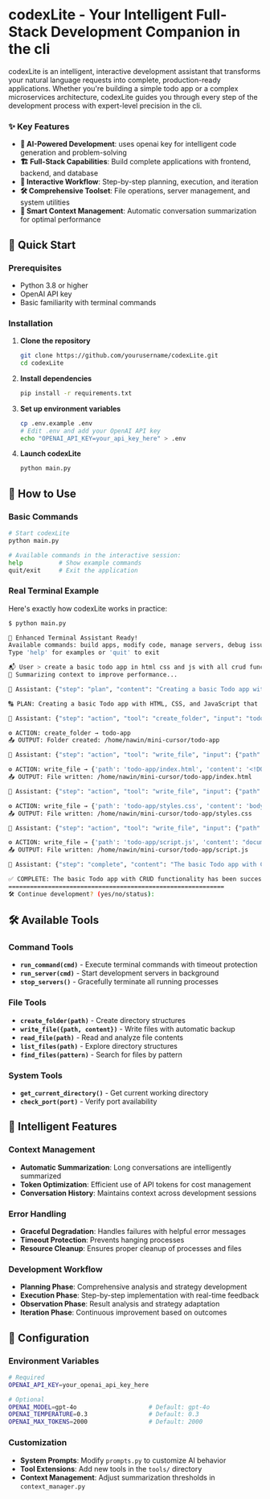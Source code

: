 # codexLite - Your Intelligent Full-Stack Development Companion in the cli

codexLite is an intelligent, interactive development assistant that transforms your natural language requests into complete, production-ready applications. Whether you're building a simple todo app or a complex microservices architecture, codexLite guides you through every step of the development process with expert-level precision in the cli.

### ✨ Key Features

- **🤖 AI-Powered Development**: uses openai key for intelligent code generation and problem-solving
- **🏗️ Full-Stack Capabilities**: Build complete applications with frontend, backend, and database
- **🔄 Interactive Workflow**: Step-by-step planning, execution, and iteration
- **🛠️ Comprehensive Toolset**: File operations, server management, and system utilities
- **🧠 Smart Context Management**: Automatic conversation summarization for optimal performance


## 🚀 Quick Start

### Prerequisites
- Python 3.8 or higher
- OpenAI API key
- Basic familiarity with terminal commands

### Installation

1. **Clone the repository**
   ```bash
   git clone https://github.com/yourusername/codexLite.git
   cd codexLite
   ```

2. **Install dependencies**
   ```bash
   pip install -r requirements.txt
   ```

3. **Set up environment variables**
   ```bash
   cp .env.example .env
   # Edit .env and add your OpenAI API key
   echo "OPENAI_API_KEY=your_api_key_here" > .env
   ```

4. **Launch codexLite**
   ```bash
   python main.py
   ```

## 💬 How to Use

### Basic Commands

```bash
# Start codexLite
python main.py

# Available commands in the interactive session:
help          # Show example commands
quit/exit     # Exit the application
```

### Real Terminal Example

Here's exactly how codexLite works in practice:

```bash
$ python main.py

🚀 Enhanced Terminal Assistant Ready!
Available commands: build apps, modify code, manage servers, debug issues
Type 'help' for examples or 'quit' to exit

📬 User > create a basic todo app in html css and js with all crud functionality , make the ui beautiful
🔄 Summarizing context to improve performance...

🤖 Assistant: {"step": "plan", "content": "Creating a basic Todo app with HTML, CSS, and JavaScript that includes all CRUD (Create, Read, Update, Delete) functionalities. The UI will be designed to be visually appealing with modern styling techniques."}

🔠 PLAN: Creating a basic Todo app with HTML, CSS, and JavaScript that includes all CRUD (Create, Read, Update, Delete) functionalities. The UI will be designed to be visually appealing with modern styling techniques.

🤖 Assistant: {"step": "action", "tool": "create_folder", "input": "todo-app"}

⚙️ ACTION: create_folder → todo-app
📤 OUTPUT: Folder created: /home/nawin/mini-cursor/todo-app

🤖 Assistant: {"step": "action", "tool": "write_file", "input": {"path": "todo-app/index.html", "content": "<!DOCTYPE html>\n<html lang=\"en\">\n<head>\n    <meta charset=\"UTF-8\">\n    <meta name=\"viewport\" content=\"width=device-width, initial-scale=1.0\">\n    <title>Todo App</title>\n    <link rel=\"stylesheet\" href=\"styles.css\">\n</head>\n<body>\n    <div class=\"app-container\">\n        <h1>Todo List</h1>\n        <div class=\"input-container\">\n            <input type=\"text\" id=\"todo-input\" placeholder=\"Add a new task...\">\n            <button id=\"add-btn\">Add</button>\n        </div>\n        <ul id=\"todo-list\"></ul>\n    </div>\n    <script src=\"script.js\"></script>\n</body>\n</html>"}}

⚙️ ACTION: write_file → {'path': 'todo-app/index.html', 'content': '<!DOCTYPE html>\n<html lang="en">\n<head>\n    <meta charset="UTF-8">\n    <meta name="viewport" content="width=device-width, initial-scale=1.0">\n    <title>Todo App</title>\n    <link rel="stylesheet" href="styles.css">\n</head>\n<body>\n    <div class="app-container">\n        <h1>Todo List</h1>\n        <div class="input-container">\n            <input type="text" id="todo-input" placeholder="Add a new task...">\n            <button id="add-btn">Add</button>\n        </div>\n        <ul id="todo-list"></ul>\n    </div>\n    <script src="script.js"></script>\n</body>\n</html>'}
📤 OUTPUT: File written: /home/nawin/mini-cursor/todo-app/index.html

🤖 Assistant: {"step": "action", "tool": "write_file", "input": {"path": "todo-app/styles.css", "content": "body {\n    font-family: Arial, sans-serif;\n    background-color: #f4f4f9;\n    display: flex;\n    justify-content: center;\n    align-items: center;\n    height: 100vh;\n    margin: 0;\n}\n\n.app-container {\n    background-color: #fff;\n    padding: 20px;\n    border-radius: 8px;\n    box-shadow: 0 4px 8px rgba(0, 0, 0, 0.1);\n    width: 300px;\n}\n\nh1 {\n    text-align: center;\n    color: #333;\n}\n\n.input-container {\n    display: flex;\n    margin-bottom: 20px;\n}\n\n#todo-input {\n    flex: 1;\n    padding: 10px;\n    border: 1px solid #ddd;\n    border-radius: 4px 0 0 4px;\n    outline: none;\n}\n\n#add-btn {\n    padding: 10px;\n    border: none;\n    background-color: #007bff;\n    color: white;\n    border-radius: 0 4px 4px 0;\n    cursor: pointer;\n}\n\n#add-btn:hover {\n    background-color: #0056b3;\n}\n\n#todo-list {\n    list-style-type: none;\n    padding: 0;\n}\n\n#todo-list li {\n    background-color: #f9f9f9;\n    padding: 10px;\n    margin-bottom: 10px;\n    border-radius: 4px;\n    display: flex;\n    justify-content: space-between;\n    align-items: center;\n}\n\n.todo-text {\n    flex: 1;\n}\n\n.todo-actions {\n    display: flex;\n    gap: 5px;\n}\n\n.todo-actions button {\n    border: none;\n    background-color: transparent;\n    cursor: pointer;\n    color: #007bff;\n}\n\n.todo-actions button:hover {\n    color: #0056b3;\n}"}}

⚙️ ACTION: write_file → {'path': 'todo-app/styles.css', 'content': 'body {\n    font-family: Arial, sans-serif;\n    background-color: #f4f4f9;\n    display: flex;\n    justify-content: center;\n    align-items: center;\n    height: 100vh;\n    margin: 0;\n}\n\n.app-container {\n    background-color: #fff;\n    padding: 20px;\n    border-radius: 8px;\n    box-shadow: 0 4px 8px rgba(0, 0, 0, 0.1);\n    width: 300px;\n}\n\nh1 {\n    text-align: center;\n    color: #333;\n}\n\n.input-container {\n    display: flex;\n    margin-bottom: 20px;\n}\n\n#todo-input {\n    flex: 1;\n    padding: 10px;\n    border: 1px solid #ddd;\n    border-radius: 4px 0 0 4px;\n    outline: none;\n}\n\n#add-btn {\n    padding: 10px;\n    border: none;\n    background-color: #007bff;\n    color: white;\n    border-radius: 0 4px 4px 0;\n    cursor: pointer;\n}\n\n#add-btn:hover {\n    background-color: #0056b3;\n}\n\n#todo-list {\n    list-style-type: none;\n    padding: 0;\n}\n\n#todo-list li {\n    background-color: #f9f9f9;\n    padding: 10px;\n    margin-bottom: 10px;\n    border-radius: 4px;\n    display: flex;\n    justify-content: space-between;\n    align-items: center;\n}\n\n.todo-text {\n    flex: 1;\n}\n\n.todo-actions {\n    display: flex;\n    gap: 5px;\n}\n\n.todo-actions button {\n    border: none;\n    background-color: transparent;\n    cursor: pointer;\n    color: #007bff;\n}\n\n.todo-actions button:hover {\n    color: #0056b3;\n}'}
📤 OUTPUT: File written: /home/nawin/mini-cursor/todo-app/styles.css

🤖 Assistant: {"step": "action", "tool": "write_file", "input": {"path": "todo-app/script.js", "content": "document.addEventListener('DOMContentLoaded', () => {\n    const todoInput = document.getElementById('todo-input');\n    const addBtn = document.getElementById('add-btn');\n    const todoList = document.getElementById('todo-list');\n\n    addBtn.addEventListener('click', addTodo);\n\n    function addTodo() {\n        const todoText = todoInput.value.trim();\n        if (todoText === '') return;\n\n        const li = document.createElement('li');\n        const span = document.createElement('span');\n        span.className = 'todo-text';\n        span.textContent = todoText;\n\n        const actions = document.createElement('div');\n        actions.className = 'todo-actions';\n\n        const editBtn = document.createElement('button');\n        editBtn.textContent = 'Edit';\n        editBtn.addEventListener('click', () => editTodo(span));\n\n        const deleteBtn = document.createElement('button');\n        deleteBtn.textContent = 'Delete';\n        deleteBtn.addEventListener('click', () => deleteTodo(li));\n\n        actions.appendChild(editBtn);\n        actions.appendChild(deleteBtn);\n\n        li.appendChild(span);\n        li.appendChild(actions);\n        todoList.appendChild(li);\n\n        todoInput.value = '';\n    }\n\n    function editTodo(span) {\n        const newText = prompt('Edit your todo:', span.textContent);\n        if (newText !== null) {\n            span.textContent = newText.trim();\n        }\n    }\n\n    function deleteTodo(li) {\n        todoList.removeChild(li);\n    }\n});"}}

⚙️ ACTION: write_file → {'path': 'todo-app/script.js', 'content': "document.addEventListener('DOMContentLoaded', () => {\n    const todoInput = document.getElementById('todo-input');\n    const addBtn = document.getElementById('add-btn');\n    const todoList = document.getElementById('todo-list');\n\n    addBtn.addEventListener('click', addTodo);\n\n    function addTodo() {\n        const todoText = todoInput.value.trim();\n        if (todoText === '') return;\n\n        const li = document.createElement('li');\n        const span = document.createElement('span');\n        span.className = 'todo-text';\n        span.textContent = todoText;\n\n        const actions = document.createElement('div');\n        actions.className = 'todo-actions';\n\n        const editBtn = document.createElement('button');\n        editBtn.textContent = 'Edit';\n        editBtn.addEventListener('click', () => editTodo(span));\n\n        const deleteBtn = document.createElement('button');\n        deleteBtn.textContent = 'Delete';\n        deleteBtn.addEventListener('click', () => deleteTodo(li));\n\n        actions.appendChild(editBtn);\n        actions.appendChild(deleteBtn);\n\n        li.appendChild(span);\n        li.appendChild(actions);\n        todoList.appendChild(li);\n\n        todoInput.value = '';\n    }\n\n    function editTodo(span) {\n        const newText = prompt('Edit your todo:', span.textContent);\n        if (newText !== null) {\n            span.textContent = newText.trim();\n        }\n    }\n\n    function deleteTodo(li) {\n        todoList.removeChild(li);\n    }\n});"}
📤 OUTPUT: File written: /home/nawin/mini-cursor/todo-app/script.js

🤖 Assistant: {"step": "complete", "content": "The basic Todo app with CRUD functionality has been successfully created. The app includes a visually appealing UI with modern styling. You can open the `index.html` file in your browser to start using the app. The app allows you to add, edit, and delete tasks, providing a simple and effective task management solution."}

✅ COMPLETE: The basic Todo app with CRUD functionality has been successfully created. The app includes a visually appealing UI with modern styling. You can open the `index.html` file in your browser to start using the app. The app allows you to add, edit, and delete tasks, providing a simple and effective task management solution.
============================================================
🛠️ Continue development? (yes/no/status): 
```


## 🛠️ Available Tools

### Command Tools
- **`run_command(cmd)`** - Execute terminal commands with timeout protection
- **`run_server(cmd)`** - Start development servers in background
- **`stop_servers()`** - Gracefully terminate all running processes

### File Tools
- **`create_folder(path)`** - Create directory structures
- **`write_file({path, content})`** - Write files with automatic backup
- **`read_file(path)`** - Read and analyze file contents
- **`list_files(path)`** - Explore directory structures
- **`find_files(pattern)`** - Search for files by pattern

### System Tools
- **`get_current_directory()`** - Get current working directory
- **`check_port(port)`** - Verify port availability

## 🧠 Intelligent Features

### Context Management
- **Automatic Summarization**: Long conversations are intelligently summarized
- **Token Optimization**: Efficient use of API tokens for cost management
- **Conversation History**: Maintains context across development sessions

### Error Handling
- **Graceful Degradation**: Handles failures with helpful error messages
- **Timeout Protection**: Prevents hanging processes
- **Resource Cleanup**: Ensures proper cleanup of processes and files

### Development Workflow
- **Planning Phase**: Comprehensive analysis and strategy development
- **Execution Phase**: Step-by-step implementation with real-time feedback
- **Observation Phase**: Result analysis and strategy adaptation
- **Iteration Phase**: Continuous improvement based on outcomes

## 🔧 Configuration

### Environment Variables
```bash
# Required
OPENAI_API_KEY=your_openai_api_key_here

# Optional
OPENAI_MODEL=gpt-4o                    # Default: gpt-4o
OPENAI_TEMPERATURE=0.3                 # Default: 0.3
OPENAI_MAX_TOKENS=2000                 # Default: 2000
```

### Customization
- **System Prompts**: Modify `prompts.py` to customize AI behavior
- **Tool Extensions**: Add new tools in the `tools/` directory
- **Context Management**: Adjust summarization thresholds in `context_manager.py`
